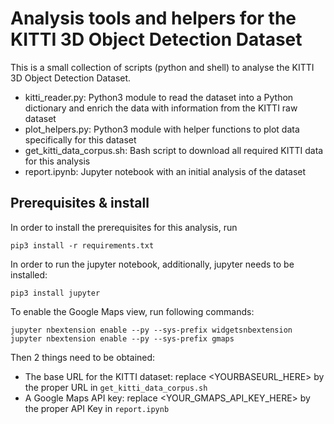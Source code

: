 # Analysis tools and helpers for the KITTI 3D Object Detection Dataset

This is a small collection of scripts (python and shell) to analyse the KITTI 3D Object Detection Dataset.
* kitti_reader.py: Python3 module to read the dataset into a Python dictionary and enrich the data with information from the KITTI raw dataset
* plot_helpers.py: Python3 module with helper functions to plot data specifically for this dataset
* get_kitti_data_corpus.sh: Bash script to download all required KITTI data for this analysis
* report.ipynb: Jupyter notebook with an initial analysis of the dataset

## Prerequisites & install
In order to install the prerequisites for this analysis, run
```
pip3 install -r requirements.txt
```

In order to run the jupyter notebook, additionally, jupyter needs to be installed:
```
pip3 install jupyter
```

To enable the Google Maps view, run following commands:
```
jupyter nbextension enable --py --sys-prefix widgetsnbextension
jupyter nbextension enable --py --sys-prefix gmaps
```

Then 2 things need to be obtained:
* The base URL for the KITTI dataset: replace <YOURBASEURL_HERE> by the proper URL in `get_kitti_data_corpus.sh`
* A Google Maps API key: replace <YOUR_GMAPS_API_KEY_HERE> by the proper API Key in `report.ipynb`
